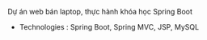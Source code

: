 Dự án web bán laptop, thực hành khóa học Spring Boot

 - Technologies : Spring Boot, Spring MVC, JSP, MySQL
